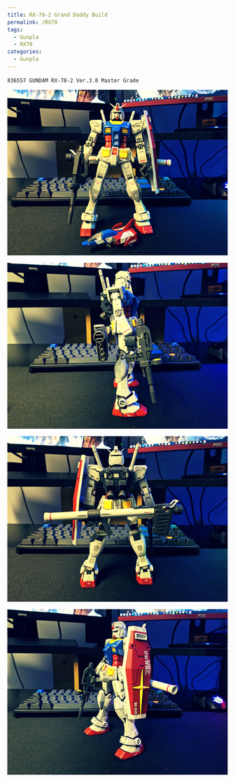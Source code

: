 ```yaml
---
title: RX-78-2 Grand Daddy Build
permalink: /RX78
tags:
  - Gunpla
  - RX78
categories:
  - Gunpla
---
```


`836557 GUNDAM RX-78-2 Ver.3.0 Master Grade`

![](/gunpla/RX78_1.png)

![](/gunpla/RX78_2.png)

![](/gunpla/RX78_3.png)

![](/gunpla/RX78_4.png)
